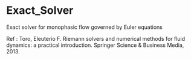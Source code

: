 # Exact_Solver
Exact solver for monophasic flow governed by Euler equations

Ref : Toro, Eleuterio F. Riemann solvers and numerical methods for fluid dynamics: a practical introduction. Springer Science & Business Media, 2013.